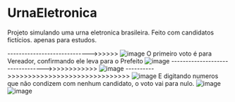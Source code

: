 # UrnaEletronica

Projeto simulando uma urna eletronica brasileira. Feito com candidatos fictícios. apenas para estudos. 

----------------------------->>>>>>
![image](https://user-images.githubusercontent.com/47525873/168695694-9e56e973-ff26-47b4-b7ec-e3fcf7cfbf17.png)
O primeiro voto é para Vereador, confirmando ele leva para o Prefeito
![image](https://user-images.githubusercontent.com/47525873/168695757-22257091-fa59-47b2-963c-05334c232d31.png)
--------------------------------->>>>>>>>>>>>
![image](https://user-images.githubusercontent.com/47525873/168695805-4264bec9-006f-4208-8d89-e5b855a5d758.png)
---------->>>>>>>>>>>>>>>>>>>>>>>>>>>>>>
![image](https://user-images.githubusercontent.com/47525873/168695885-3417cb6e-e6ff-4315-9dc6-ee2bbf138c5f.png)
 E digitando numeros que não condizem com nenhum candidato, o voto vai para nulo.
 ![image](https://user-images.githubusercontent.com/47525873/168695950-9672672a-9924-4e8d-ad55-00bc806fff22.png)
 ![image](https://user-images.githubusercontent.com/47525873/168696020-f6e4cd0f-1111-45d7-bbd4-4db1e4179046.png)

